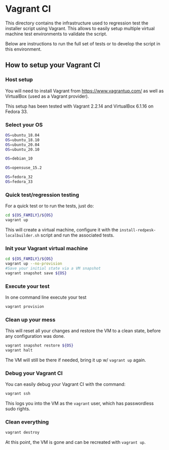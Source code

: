 # Vagrant CI

This directory contains the infrastructure used to regression test the installer
script using Vagrant. This allows to easily setup multiple virtual machine test
environments to validate the script.

Below are instructions to run the full set of tests or to develop the script in
this environment.

## How to setup your Vagrant CI

### Host setup

You will need to install Vagrant from https://www.vagrantup.com/ as well as
VirtualBox (used as a Vagrant provider).

This setup has been tested with Vagrant 2.2.14 and VirtualBox 6.1.16 on Fedora
33.

### Select your OS

```bash
OS=ubuntu_18.04
OS=ubuntu_18.10
OS=ubuntu_20.04
OS=ubuntu_20.10

OS=debian_10

OS=opensuse_15.2

OS=fedora_32
OS=fedora_33
```

### Quick test/regression testing

For a quick test or to run the tests, just do:

```bash
cd ${OS_FAMILY}/${OS}
vagrant up
```

This will create a virtual machine, configure it with the `install-redpesk-localbuilder.sh` script and run the
associated tests.

### Init your Vagrant virtual machine

```bash
cd ${OS_FAMILY}/${OS}
vagrant up --no-provision
#Save your initial state via a VM snapshot
vagrant snapshot save ${OS}
```

### Execute your test

In one command line execute your test

```bash
vagrant provision
```

### Clean up your mess

This will reset all your changes and restore the VM to a clean state, before any
configuration was done.

```bash
vagrant snapshot restore ${OS}
vagrant halt
```

The VM will still be there if needed, bring it up w/ `vagrant up` again.

### Debug your Vagrant CI

You can easily debug your Vagrant CI with the command:

```bash
vagrant ssh
```

This logs you into the VM as the `vagrant` user, which has passwordless sudo rights.

### Clean everything

```bash
vagrant destroy
```

At this point, the VM is gone and can be recreated with `vagrant up`.
